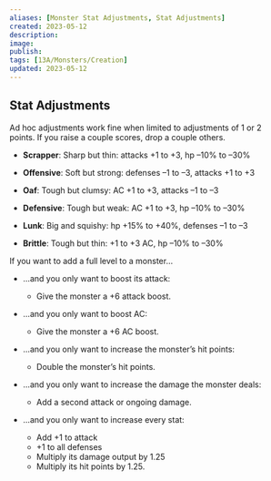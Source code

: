 ```yaml
---
aliases: [Monster Stat Adjustments, Stat Adjustments]
created: 2023-05-12
description: 
image: 
publish: 
tags: [13A/Monsters/Creation]
updated: 2023-05-12
---
```


## Stat Adjustments

Ad hoc adjustments work fine when limited to adjustments of 1 or 2  
points. If you raise a couple scores, drop a couple others.

- **Scrapper**: Sharp but thin: attacks +1 to +3, hp –10% to –30%

- **Offensive**: Soft but strong: defenses –1 to –3, attacks +1 to +3

- **Oaf**: Tough but clumsy: AC +1 to +3, attacks –1 to –3

- **Defensive**: Tough but weak: AC +1 to +3, hp –10% to –30%

- **Lunk**: Big and squishy: hp +15% to +40%, defenses –1 to –3

- **Brittle**: Tough but thin: +1 to +3 AC, hp –10% to –30%

If you want to add a full level to a monster…

- …and you only want to boost its attack: 
	- Give the monster a +6 attack  boost.

- …and you only want to boost AC: 
	- Give the monster a +6 AC boost.

- …and you only want to increase the monster’s hit points: 
	- Double the monster’s hit points.

- …and you only want to increase the damage the monster deals: 
	- Add a second attack or ongoing damage.

- …and you only want to increase every stat: 
	- Add +1 to attack 
	- +1 to all  defenses 
	- Multiply its damage output by 1.25
	- Multiply its hit points by 1.25.
